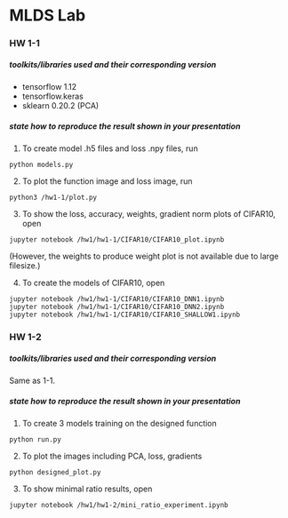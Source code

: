 # MLDS Lab
### HW 1-1
##### toolkits/libraries used and their corresponding version
- tensorflow 1.12
- tensorflow.keras
- sklearn 0.20.2 (PCA)

##### state how to reproduce the result shown in your presentation
1. To create model .h5 files and loss .npy files, run
```
python models.py
```
2. To plot the function image and loss image, run
```
python3 /hw1-1/plot.py
```
3. To show the loss, accuracy, weights, gradient norm plots of CIFAR10, open 
```
jupyter notebook /hw1/hw1-1/CIFAR10/CIFAR10_plot.ipynb
```
(However, the weights to produce weight plot is not available due to large filesize.)

4. To create the models of CIFAR10, open
```
jupyter notebook /hw1/hw1-1/CIFAR10/CIFAR10_DNN1.ipynb
jupyter notebook /hw1/hw1-1/CIFAR10/CIFAR10_DNN2.ipynb
jupyter notebook /hw1/hw1-1/CIFAR10/CIFAR10_SHALLOW1.ipynb
```

### HW 1-2
##### toolkits/libraries used and their corresponding version
Same as 1-1.

##### state how to reproduce the result shown in your presentation

1. To create 3 models training on the designed function
```
python run.py
```
2. To plot the images including PCA, loss, gradients
```
python designed_plot.py
```

3. To show minimal ratio results, open
```
jupyter notebook /hw1/hw1-2/mini_ratio_experiment.ipynb
```
